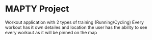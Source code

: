 # MAPTY Project

Workout application with 2 types of training (Running/Cycling)
Every workout has it own detailes and location
the user has the ability to see every workout as it will be pinned on the map
